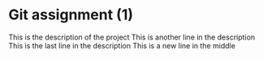 # Git assignment (1)
This is the description of the project
This is another line in the description
This is the last line in the description
This is a new line in the middle
